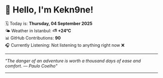 # 👋 Hello, I'm Kekn9ne!

🗓️ Today is: **Thursday, 04 September 2025**  
🌤️ Weather in Istanbul: **⛅️  +24°C**  
📊 GitHub Contributions: **90**  
🎧 Currently Listening: Not listening to anything right now ❌

---

_"The danger of an adventure is worth a thousand days of ease and comfort. — *Paulo Coelho*"_

---
